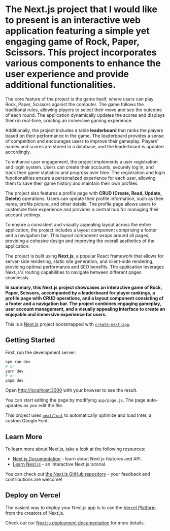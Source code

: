 # The Next.js project that I would like to present is an interactive web application featuring a simple yet engaging game of Rock, Paper, Scissors. This project incorporates various components to enhance the user experience and provide additional functionalities.

The core feature of the project is the game itself, where users can play Rock, Paper, Scissors against the computer. The game follows the traditional rules, allowing players to select their move and see the outcome of each round. The application dynamically updates the scores and displays them in real-time, creating an immersive gaming experience.

Additionally, the project includes a table **leaderboard** that ranks the players based on their performance in the game. The leaderboard provides a sense of competition and encourages users to improve their gameplay. Players' names and scores are stored in a database, and the leaderboard is updated accordingly.

To enhance user engagement, the project implements a user registration and login system. Users can create their accounts, securely log in, and track their game statistics and progress over time. The registration and login functionalities ensure a personalized experience for each user, allowing them to save their game history and maintain their own profiles.

The project also features a profile page with **CRUD (Create, Read, Update, Delete)** operations. Users can update their profile information, such as their name, profile picture, and other details. The profile page allows users to customize their experience and provides a central hub for managing their account settings.

To ensure a consistent and visually appealing layout across the entire application, the project includes a layout component comprising a footer and a navigation bar. This layout component wraps around all pages, providing a cohesive design and improving the overall aesthetics of the application.

The project is built using **Next.js**, a popular React framework that allows for server-side rendering, static site generation, and client-side rendering, providing optimal performance and SEO benefits. The application leverages Next.js's routing capabilities to navigate between different pages seamlessly.

**In summary, this Next.js project showcases an interactive game of Rock, Paper, Scissors, accompanied by a leaderboard for player rankings, a profile page with CRUD operations, and a layout component consisting of a footer and a navigation bar. The project combines engaging gameplay, user account management, and a visually appealing interface to create an enjoyable and immersive experience for users.**


This is a [Next.js](https://nextjs.org/) project bootstrapped with [`create-next-app`](https://github.com/vercel/next.js/tree/canary/packages/create-next-app).

## Getting Started

First, run the development server:

```bash
npm run dev
# or
yarn dev
# or
pnpm dev
```

Open [http://localhost:3000](http://localhost:3000) with your browser to see the result.

You can start editing the page by modifying `app/page.js`. The page auto-updates as you edit the file.

This project uses [`next/font`](https://nextjs.org/docs/basic-features/font-optimization) to automatically optimize and load Inter, a custom Google Font.

## Learn More

To learn more about Next.js, take a look at the following resources:

- [Next.js Documentation](https://nextjs.org/docs) - learn about Next.js features and API.
- [Learn Next.js](https://nextjs.org/learn) - an interactive Next.js tutorial.

You can check out [the Next.js GitHub repository](https://github.com/vercel/next.js/) - your feedback and contributions are welcome!

## Deploy on Vercel

The easiest way to deploy your Next.js app is to use the [Vercel Platform](https://vercel.com/new?utm_medium=default-template&filter=next.js&utm_source=create-next-app&utm_campaign=create-next-app-readme) from the creators of Next.js.

Check out our [Next.js deployment documentation](https://nextjs.org/docs/deployment) for more details.
